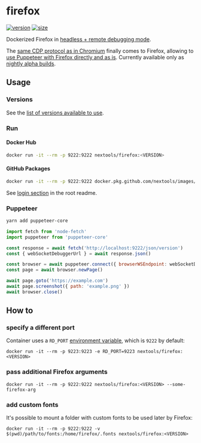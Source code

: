 # firefox

[![version](https://flat.badgen.net/badge/version/77.0a1/blue)](https://www.mozilla.org/en-US/firefox/releases/) [![size](https://flat.badgen.net/badge/size/146M/blue)](https://hub.docker.com/repository/docker/nextools/firefox/tags)

Dockerized Firefox in [headless + remote debugging mode](https://wiki.mozilla.org/Remote).

The [same CDP protocol as in Chromium](https://wiki.mozilla.org/Remote) finally comes to Firefox, allowing to [use Puppeteer with Firefox directly and as is](https://github.com/puppeteer/puppeteer/issues/5397). Currently available only as [nightly alpha builds](https://launchpad.net/~ubuntu-mozilla-daily/+archive/ubuntu/ppa).

## Usage

### Versions

See the [list of versions available to use](https://hub.docker.com/repository/docker/nextools/firefox/tags).

### Run

#### Docker Hub

```sh
docker run -it --rm -p 9222:9222 nextools/firefox:<VERSION>
```

#### GitHub Packages

```sh
docker run -it --rm -p 9222:9222 docker.pkg.github.com/nextools/images/firefox:<VERSION>
```

See [login section](../readme.md#login) in the root readme.

### Puppeteer

```sh
yarn add puppeteer-core
```

```js
import fetch from 'node-fetch'
import puppeteer from 'puppeteer-core'

const response = await fetch('http://localhost:9222/json/version')
const { webSocketDebuggerUrl } = await response.json()

const browser = await puppeteer.connect({ browserWSEndpoint: webSocketDebuggerUrl })
const page = await browser.newPage()

await page.goto('https://example.com')
await page.screenshot({ path: 'example.png' })
await browser.close()
```

## How to

### specify a different port

Container uses a `RD_PORT` [environment variable](https://docs.docker.com/engine/reference/commandline/run/#set-environment-variables--e---env---env-file), which is `9222` by default:

```
docker run -it --rm -p 9223:9223 -e RD_PORT=9223 nextools/firefox:<VERSION>
```

### pass additional Firefox arguments

```
docker run -it --rm -p 9222:9222 nextools/firefox:<VERSION> --some-firefox-arg
```

### add custom fonts

It's possible to mount a folder with custom fonts to be used later by Firefox: 

```
docker run -it --rm -p 9222:9222 -v $(pwd)/path/to/fonts:/home/firefox/.fonts nextools/firefox:<VERSION>
```
